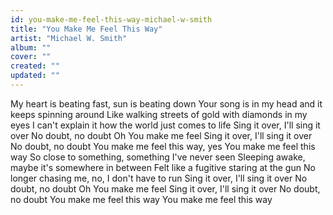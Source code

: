 ```yaml
---
id: you-make-me-feel-this-way-michael-w-smith
title: "You Make Me Feel This Way"
artist: "Michael W. Smith"
album: ""
cover: ""
created: ""
updated: ""
---
```


My heart is beating fast, sun is beating down
Your song is in my head and it keeps spinning around
Like walking streets of gold with diamonds in my eyes
I can't explain it how the world just comes to life
Sing it over, I'll sing it over
No doubt, no doubt
Oh You make me feel
Sing it over, I'll sing it over
No doubt, no doubt
You make me feel this way, yes
You make me feel this way
So close to something, something I've never seen
Sleeping awake, maybe it's somewhere in between
Felt like a fugitive staring at the gun
No longer chasing me, no, I don't have to run
Sing it over, I'll sing it over
No doubt, no doubt
Oh You make me feel
Sing it over, I'll sing it over
No doubt, no doubt
You make me feel this way
You make me feel this way